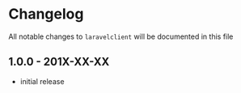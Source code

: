 # Changelog

All notable changes to `laravelclient` will be documented in this file

## 1.0.0 - 201X-XX-XX

- initial release
